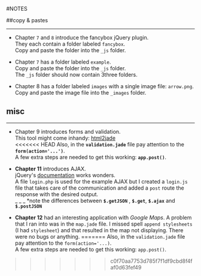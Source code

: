 #NOTES  

##copy & pastes  

***

* Chapter `7` and `8` introduce the fancybox jQuery plugin.  
They each contain a folder labeled `fancybox`.  
Copy and paste the folder into the `_js` folder.  

* Chapter `7` has a folder labeled `example`.   
Copy and paste the folder into the `_js` folder.  
The `_js` folder should now contain 3three folders.  

* Chapter 8 has a folder labeled `images` with a single image file: `arrow.png`.  
Copy and paste the image file into the `_images` folder.


## misc  

---

* Chapter 9 introduces forms and validation.  
This tool might come inhandy: [html2jade](http://html2jade.aaron-powell.com/)  
<<<<<<< HEAD
Also, in the **`validation.jade`** file pay attention to the **`form(action='...')`**.  
A few extra steps are needed to get this working: **`app.post()`**.

* **Chapter 11** introduces AJAX.  
jQuery's [documentation](http://api.jquery.com/category/ajax/?rdfrom=http%3A%2F%2Fdocs.jquery.com%2Fmw%2Findex.php%3Ftitle%3DAjax%26redirect%3Dno) works wonders.  
A file `login.php` is used for the example AJAX but I created a `login.js` file that takes care of the communication and added a `post` route the response with the desired output.  
 _ _ _ *note the differences between **`$.getJSON`** , **`$.get`**, **`$.ajax`** and **`$.postJSON`**  

* **Chapter 12** had an interesting application with *Google Maps*.  A problem that I ran into was in the `map.jade` file.  I missed spell `append stylesheets` (I had `stylesheet`) and that resulted in the map not displaying.  There were no bugs or anything.
=======
Also, in the `validation.jade` file pay attention to the `form(action='...)`.  
A few extra steps are needed to get this working: `app.post()`.  
>>>>>>> c0f70aa7753d785f7f1df9cbd8f4faf0d63fef49
